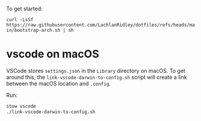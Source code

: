 To get started:

`curl -LsSf https://raw.githubusercontent.com/LachlanRidley/dotfiles/refs/heads/main/bootstrap-arch.sh | sh`

# vscode on macOS

VSCode stores `settings.json` in the `Library` directory on macOS. To get around this, the `link-vscode-darwin-to-config.sh` script will create a link between the macOS location and `.config`.

Run:

```sh
stow vscode
./link-vscode-darwin-to-config.sh
```

